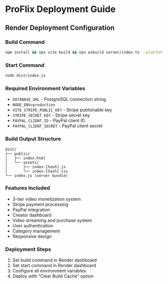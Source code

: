 # ProFlix Deployment Guide

## Render Deployment Configuration

### Build Command
```bash
npm install && npx vite build && npx esbuild server/index.ts --platform=node --packages=external --bundle --format=esm --outdir=dist
```

### Start Command
```bash
node dist/index.js
```

### Required Environment Variables
- `DATABASE_URL` - PostgreSQL connection string
- `NODE_ENV=production`
- `VITE_STRIPE_PUBLIC_KEY` - Stripe publishable key
- `STRIPE_SECRET_KEY` - Stripe secret key
- `PAYPAL_CLIENT_ID` - PayPal client ID
- `PAYPAL_CLIENT_SECRET` - PayPal client secret

### Build Output Structure
```
dist/
├── public/
│   ├── index.html
│   └── assets/
│       ├── index-[hash].js
│       └── index-[hash].css
└── index.js (server bundle)
```

### Features Included
- 3-tier video monetization system
- Stripe payment processing
- PayPal integration
- Creator dashboard
- Video streaming and purchase system
- User authentication
- Category management
- Responsive design

### Deployment Steps
1. Set build command in Render dashboard
2. Set start command in Render dashboard
3. Configure all environment variables
4. Deploy with "Clear Build Cache" option